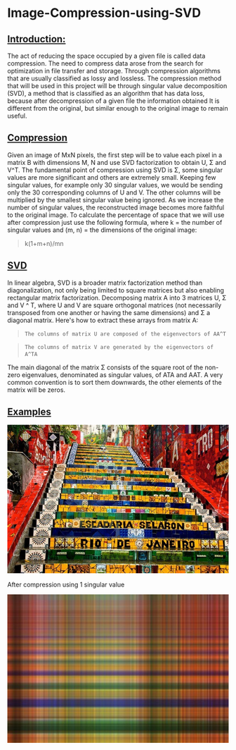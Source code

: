 # Image-Compression-using-SVD

 ## [Introduction:](/README.md#Introduction)

The act of reducing the space occupied by a given file is called data compression. The need to compress data arose from the search for optimization in file transfer and storage. Through compression algorithms that are usually classified as lossy and lossless.  The compression method that will be used in this project will be through singular value decomposition (SVD), a method that is classified as an algorithm that has data loss, because after decompression of a given file the information obtained It is different from the original, but similar enough to the original image to remain useful.

## [Compression](/README.md#Compression)

  Given an image of MxN pixels, the first step will be to value each pixel in a matrix B with dimensions M, N and use SVD factorization to obtain U, Σ and V^T.
  The fundamental point of compression using SVD is Σ, some singular values are more significant and others are extremely small. Keeping few singular values, for example only 30 singular values, we would be sending only the 30 corresponding columns of U and V. The other columns will be multiplied by the smallest singular value being ignored.
As we increase the number of singular values, the reconstructed image becomes more faithful to the original image.
To calculate the percentage of space that we will use after compression just use the following formula, where k = the number of singular values and (m, n) = the dimensions of the original image: 
> k(1+m+n)/mn

## [SVD](/README.md#SVD)

  In linear algebra, SVD is a broader matrix factorization method than diagonalization, not only being limited to square matrices but also enabling rectangular matrix factorization.
  Decomposing matrix A into 3 matrices U, Σ and V ^ T, where U and V are square orthogonal matrices (not necessarily transposed from one another or having the same dimensions) and Σ a diagonal matrix. Here's how to extract these arrays from matrix A:

>     The columns of matrix U are composed of the eigenvectors of AA^T

>     The columns of matrix V are generated by the eigenvectors of A^TA

  The main diagonal of the matrix Σ consists of the square root of the non-zero eigenvalues, denominated as singular values, of ATA and AAT. A very common convention is to sort them downwards, the other elements of the matrix will be zeros.
  
## [Examples](/README.md#Examples)
![escadaria-rio](/teste.jpg)

After compression using 1 singular value

![compressao](/compressed.jpg)
